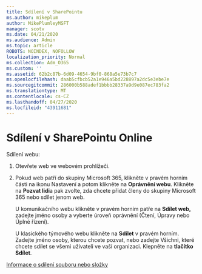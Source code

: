 ```yaml
---
title: Sdílení v SharePointu
ms.author: mikeplum
author: MikePlumleyMSFT
manager: scotv
ms.date: 04/21/2020
ms.audience: Admin
ms.topic: article
ROBOTS: NOINDEX, NOFOLLOW
localization_priority: Normal
ms.collection: Adm_O365
ms.custom: ''
ms.assetid: 62b2c87b-6d09-4654-9bf0-868a5e73b7c7
ms.openlocfilehash: daab5cfbcb52a1e946a5bd228897a2dc5e3ebe7e
ms.sourcegitcommit: 286000b588adef1bbbb28337a9d9e087ec783fa2
ms.translationtype: MT
ms.contentlocale: cs-CZ
ms.lasthandoff: 04/27/2020
ms.locfileid: "43911681"
---
```

# <a name="how-to-share-in-sharepoint-online"></a>Sdílení v SharePointu Online

Sdílení webu:
  
1. Otevřete web ve webovém prohlížeči.
    
2. Pokud web patří do skupiny Microsoft 365, klikněte v pravém horním části na ikonu Nastavení a potom klikněte na **Oprávnění webu**. Klikněte na **Pozvat lidi**a pak zvolte, zda chcete přidat členy do skupiny Microsoft 365 nebo sdílet jenom web. 
    
    U komunikačního webu klikněte v pravém horním patře na **Sdílet web,** zadejte jméno osoby a vyberte úroveň oprávnění (Čtení, Úpravy nebo Úplné řízení). 
    
    U klasického týmového webu klikněte na **Sdílet** v pravém horním. Zadejte jméno osoby, kterou chcete pozvat, nebo zadejte Všichni, které chcete sdílet se všemi uživateli ve vaší organizaci. Klepněte na **tlačítko Sdílet**.
    
[Informace o sdílení souboru nebo složky](https://go.microsoft.com/fwlink/?linkid=511430)
  

